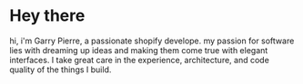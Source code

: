 # Hey there
hi, i'm Garry Pierre, a passionate shopify develope. my passion for software lies with dreaming up ideas and making them come true with elegant interfaces. I take great care in the experience, architecture, and code quality of the things I build.
